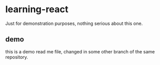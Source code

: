 # learning-react
Just for demonstration purposes, nothing serious about this one.

## demo
this is a demo read me file, changed in some other branch of the same repository.
